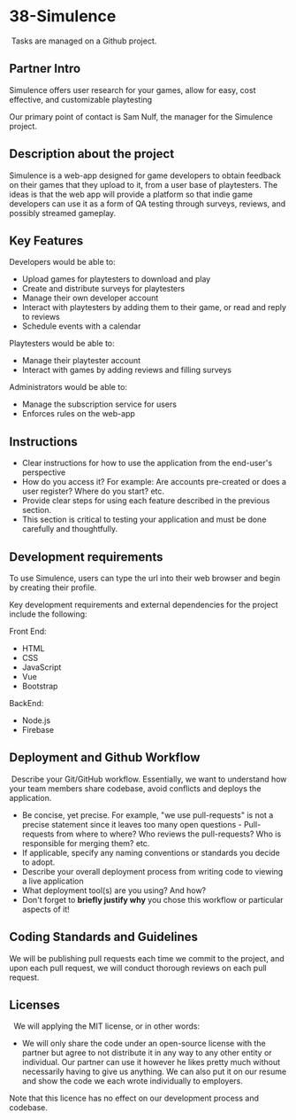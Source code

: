 # 38-Simulence
​
Tasks are managed on a Github project.

## Partner Intro
Simulence offers user research for your games, allow for easy, cost effective, and customizable playtesting

Our primary point of contact is Sam Nulf, the manager for the Simulence project.

## Description about the project

Simulence is a web-app designed for game developers to obtain feedback on their games that they upload to it, from a user base of playtesters. 
The ideas is that the web app will provide a platform so that indie game developers can use it as a form of QA testing through surveys, reviews, and possibly streamed gameplay.
​
## Key Features

Developers would be able to: 
 * Upload games for playtesters to download and play
 * Create and distribute surveys for playtesters
 * Manage their own developer account
 * Interact with playtesters by adding them to their game, or read and reply to reviews
 * Schedule events with a calendar

Playtesters would be able to:
 * Manage their playtester account
 * Interact with games by adding reviews and filling surveys

Administrators would be able to:
 * Manage the subscription service for users
 * Enforces rules on the web-app

## Instructions
 * Clear instructions for how to use the application from the end-user's perspective
 * How do you access it? For example: Are accounts pre-created or does a user register? Where do you start? etc. 
 * Provide clear steps for using each feature described in the previous section.
 * This section is critical to testing your application and must be done carefully and thoughtfully.
 
 ## Development requirements
 
To use Simulence, users can type the url into their web browser and begin by creating their profile.

Key development requirements and external dependencies for the project include the following:

Front End:
* HTML
* CSS
* JavaScript
* Vue
* Bootstrap

BackEnd: 
* Node.js
* Firebase
 
## Deployment and Github Workflow
​
Describe your Git/GitHub workflow. Essentially, we want to understand how your team members share codebase, avoid conflicts and deploys the application.
​
 * Be concise, yet precise. For example, "we use pull-requests" is not a precise statement since it leaves too many open questions - Pull-requests from where to where? Who reviews the pull-requests? Who is responsible for merging them? etc.
 * If applicable, specify any naming conventions or standards you decide to adopt.
 * Describe your overall deployment process from writing code to viewing a live application
 * What deployment tool(s) are you using? And how?
 * Don't forget to **briefly justify why** you chose this workflow or particular aspects of it!

## Coding Standards and Guidelines

We will be publishing pull requests each time we commit to the project, and upon each pull request, we will conduct thorough reviews on each pull request. 
​
## Licenses 
​
​ We will applying the MIT license, or in other words:

 * We will only share the code under an open-source license with the partner but agree to not distribute it in any way to any other entity or individual. Our partner can use it however he likes pretty much without necessarily having to give us anything. We can also put it on our resume and show the code we each wrote individually to employers.

 Note that this licence has no effect on our development process and codebase.
